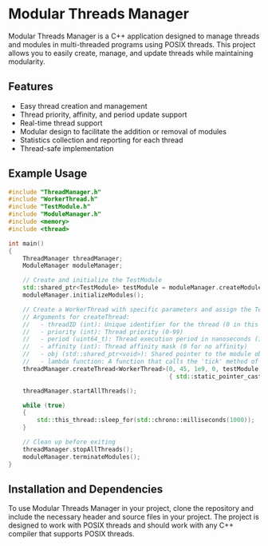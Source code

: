 # Modular Threads Manager

Modular Threads Manager is a C++ application designed to manage threads and modules in multi-threaded programs using POSIX threads. This project allows you to easily create, manage, and update threads while maintaining modularity.

## Features

* Easy thread creation and management
* Thread priority, affinity, and period update support
* Real-time thread support
* Modular design to facilitate the addition or removal of modules
* Statistics collection and reporting for each thread
* Thread-safe implementation

## Example Usage

```cpp
#include "ThreadManager.h"
#include "WorkerThread.h"
#include "TestModule.h"
#include "ModuleManager.h"
#include <memory>
#include <thread>

int main()
{
    ThreadManager threadManager;
    ModuleManager moduleManager;

    // Create and initialize the TestModule
    std::shared_ptr<TestModule> testModule = moduleManager.createModule<TestModule>();
    moduleManager.initializeModules();

    // Create a WorkerThread with specific parameters and assign the TestModule to it
    // Arguments for createThread:
    //   - threadID (int): Unique identifier for the thread (0 in this case)
    //   - priority (int): Thread priority (0-99)
    //   - period (uint64_t): Thread execution period in nanoseconds (1e9 or 1 second in this case)
    //   - affinity (int): Thread affinity mask (0 for no affinity)
    //   - obj (std::shared_ptr<void>): Shared pointer to the module object (testModule in this case)
    //   - lambda function: A function that calls the 'tick' method of the TestModule
    threadManager.createThread<WorkerThread>(0, 45, 1e9, 0, testModule, [](std::shared_ptr<void> obj)
                                             { std::static_pointer_cast<TestModule>(obj)->tick(); });

    threadManager.startAllThreads();

    while (true)
    {
        std::this_thread::sleep_for(std::chrono::milliseconds(1000));
    }

    // Clean up before exiting
    threadManager.stopAllThreads();
    moduleManager.terminateModules();
}
```

## Installation and Dependencies

To use Modular Threads Manager in your project, clone the repository and include the necessary header and source files in your project. The project is designed to work with POSIX threads and should work with any C++ compiler that supports POSIX threads.

</pre>
